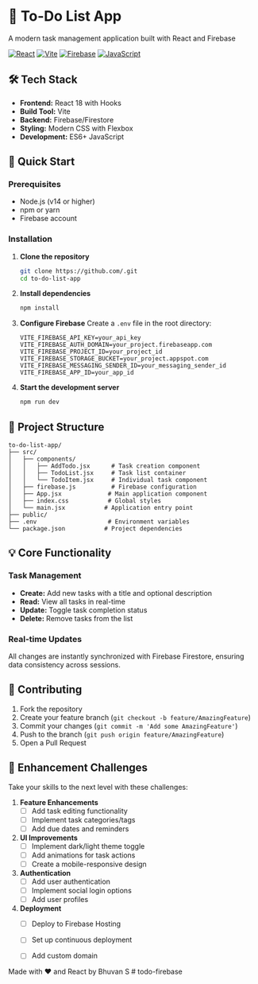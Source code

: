 # 📝 To-Do List App

A modern task management application built with React and Firebase

[![React](https://img.shields.io/badge/React-18.2.0-61DAFB?logo=react)](https://reactjs.org/)
[![Vite](https://img.shields.io/badge/Vite-4.0-646CFF?logo=vite)](https://vitejs.dev/)
[![Firebase](https://img.shields.io/badge/Firebase-9.0.0-FFCA28?logo=firebase)](https://firebase.google.com/)
[![JavaScript](https://img.shields.io/badge/JavaScript-ES6-F7DF1E?logo=javascript)](https://developer.mozilla.org/en-US/docs/Web/JavaScript)



## 🛠️ Tech Stack

- **Frontend:** React 18 with Hooks
- **Build Tool:** Vite
- **Backend:** Firebase/Firestore
- **Styling:** Modern CSS with Flexbox
- **Development:** ES6+ JavaScript

## 🚀 Quick Start

### Prerequisites

- Node.js (v14 or higher)
- npm or yarn
- Firebase account

### Installation

1. **Clone the repository**
   ```bash
   git clone https://github.com/.git
   cd to-do-list-app
   ```

2. **Install dependencies**
   ```bash
   npm install
   ```

3. **Configure Firebase**
   Create a `.env` file in the root directory:
   ```env
   VITE_FIREBASE_API_KEY=your_api_key
   VITE_FIREBASE_AUTH_DOMAIN=your_project.firebaseapp.com
   VITE_FIREBASE_PROJECT_ID=your_project_id
   VITE_FIREBASE_STORAGE_BUCKET=your_project.appspot.com
   VITE_FIREBASE_MESSAGING_SENDER_ID=your_messaging_sender_id
   VITE_FIREBASE_APP_ID=your_app_id
   ```

4. **Start the development server**
   ```bash
   npm run dev
   ```

## 📁 Project Structure

```
to-do-list-app/
├── src/
│   ├── components/
│   │   ├── AddTodo.jsx      # Task creation component
│   │   ├── TodoList.jsx     # Task list container
│   │   └── TodoItem.jsx     # Individual task component
│   ├── firebase.js          # Firebase configuration
│   ├── App.jsx             # Main application component
│   ├── index.css           # Global styles
│   └── main.jsx           # Application entry point
├── public/
├── .env                    # Environment variables
└── package.json           # Project dependencies
```

## 💡 Core Functionality

### Task Management
- **Create:** Add new tasks with a title and optional description
- **Read:** View all tasks in real-time
- **Update:** Toggle task completion status
- **Delete:** Remove tasks from the list

### Real-time Updates
All changes are instantly synchronized with Firebase Firestore, ensuring data consistency across sessions.

## 🤝 Contributing

1. Fork the repository
2. Create your feature branch (`git checkout -b feature/AmazingFeature`)
3. Commit your changes (`git commit -m 'Add some AmazingFeature'`)
4. Push to the branch (`git push origin feature/AmazingFeature`)
5. Open a Pull Request

## 🎯 Enhancement Challenges

Take your skills to the next level with these challenges:

1. **Feature Enhancements**
   - [ ] Add task editing functionality
   - [ ] Implement task categories/tags
   - [ ] Add due dates and reminders

2. **UI Improvements**
   - [ ] Implement dark/light theme toggle
   - [ ] Add animations for task actions
   - [ ] Create a mobile-responsive design

3. **Authentication**
   - [ ] Add user authentication
   - [ ] Implement social login options
   - [ ] Add user profiles

4. **Deployment**
   - [ ] Deploy to Firebase Hosting
   - [ ] Set up continuous deployment
   - [ ] Add custom domain


Made with ❤️ and React by Bhuvan S # todo-firebase
